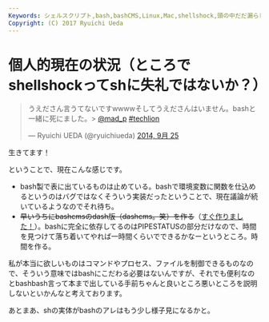 ```yaml
---
Keywords: シェルスクリプト,bash,bashCMS,Linux,Mac,shellshock,頭の中だだ漏らし
Copyright: (C) 2017 Ryuichi Ueda
---
```


# 個人的現在の状況（ところでshellshockってshに失礼ではないか？）
<blockquote class="twitter-tweet" lang="ja"><p>うえださん言うてないですwwwwそしてうえださんはいません。bashと一緒に死にました。&gt; <a href="https://twitter.com/mad_p">@mad_p</a> <a href="https://twitter.com/hashtag/techlion?src=hash">#techlion</a></p>&mdash; Ryuichi UEDA (@ryuichiueda) <a href="https://twitter.com/ryuichiueda/status/515087195883835393">2014, 9月 25</a></blockquote>
<script async src="//platform.twitter.com/widgets.js" charset="utf-8"></script>

生きてます！


ということで、現在こんな感じです。

<ul>
<li>bash製で表に出ているものは止めている。bashで環境変数に関数を仕込めるというのはバグではなくそういう実装だったということで、現在議論が続いているようなのでそれ待ち。</li>
<li><del datetime="2014-09-26T03:55:57+00:00">早いうちにbashcmsのdash版（dashcms。笑）を作る</del>（<a href="/?post=04008" title="dashCMS作った" target="_blank">すぐ作りました！</a>）。bashに完全に依存してるのはPIPESTATUSの部分だけなので、時間を見つけて落ち着いてやれば一時間くらいでできるかなーというところ。時間を作る。</li>
</ul>

私が本当に欲しいものはコマンドやプロセス、ファイルを制御できるものなので、そういう意味ではbashにこだわる必要はないんですが、それでも便利なのとbashbash言って本まで出している手前ちゃんと良いところ悪いところを説明しないといかんなと考えております。

あとまあ、shの実体がbashのアレはもう少し様子見になるかと。
